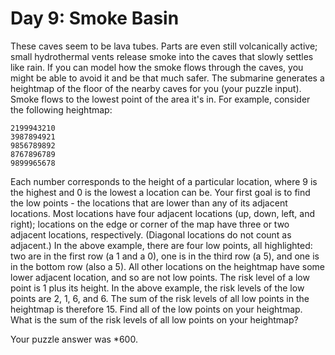 # Day 9: Smoke Basin

These caves seem to be lava tubes. Parts are even still volcanically active; small hydrothermal vents release smoke into the caves that slowly settles like rain.
If you can model how the smoke flows through the caves, you might be able to avoid it and be that much safer. The submarine generates a heightmap of the floor of the nearby caves for you (your puzzle input).
Smoke flows to the lowest point of the area it's in. For example, consider the following heightmap:

```
2199943210
3987894921
9856789892
8767896789
9899965678
```

Each number corresponds to the height of a particular location, where 9 is the highest and 0 is the lowest a location can be.
Your first goal is to find the low points - the locations that are lower than any of its adjacent locations. Most locations have four adjacent locations (up, down, left, and right); locations on the edge or corner of the map have three or two adjacent locations, respectively. (Diagonal locations do not count as adjacent.)
In the above example, there are four low points, all highlighted: two are in the first row (a 1 and a 0), one is in the third row (a 5), and one is in the bottom row (also a 5). All other locations on the heightmap have some lower adjacent location, and so are not low points.
The risk level of a low point is 1 plus its height. In the above example, the risk levels of the low points are 2, 1, 6, and 6. The sum of the risk levels of all low points in the heightmap is therefore 15.
Find all of the low points on your heightmap. What is the sum of the risk levels of all low points on your heightmap?

Your puzzle answer was *600.
